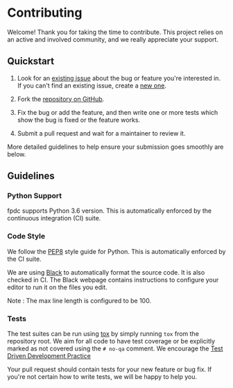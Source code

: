 # Contributing

Welcome! Thank you for taking the time to contribute. This project relies on an active and involved community, and we really appreciate your support.

## Quickstart

1. Look for an [existing issue](https://github.com/fedora-infra/fpdc/issues)
   about the bug or feature you're interested in. If you can't find an existing issue,
   create a [new one](https://github.com/fedora-infra/fpdc/issues/new).

2. Fork the [repository on GitHub](https://github.com/fedora-infra/fpdc).

3. Fix the bug or add the feature, and then write one or more tests which show
   the bug is fixed or the feature works.

4. Submit a pull request and wait for a maintainer to review it.

More detailed guidelines to help ensure your submission goes smoothly are
below.

## Guidelines

### Python Support

fpdc supports Python 3.6 version. This is automatically enforced by the continuous integration (CI) suite.

### Code Style

We follow the [PEP8](https://www.python.org/dev/peps/pep-0008/) style guide
for Python. This is automatically enforced by the CI suite.

We are using [Black](https://github.com/ambv/black) to automatically format
the source code. It is also checked in CI. The Black webpage contains
instructions to configure your editor to run it on the files you edit.

Note : The max line length is configured to be 100.

### Tests

The test suites can be run using [tox](http://tox.readthedocs.io/) by simply
running ``tox`` from the repository root. We aim for all code to have test coverage or
be explicitly marked as not covered using the ``# no-qa`` comment. We encourage the [Test
Driven Development Practice](http://www.extremeprogramming.org/rules/testfirst.html)

Your pull request should contain tests for your new feature or bug fix. If
you're not certain how to write tests, we will be happy to help you.
